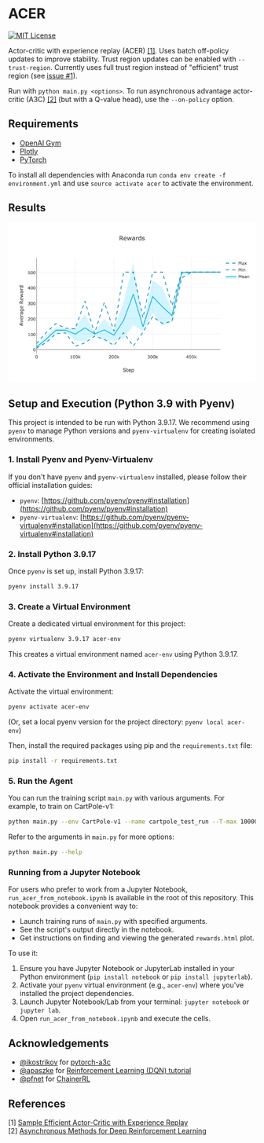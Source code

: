 ACER
====
[![MIT License](https://img.shields.io/badge/license-MIT-blue.svg)](LICENSE.md)

Actor-critic with experience replay (ACER) [[1]](#references). Uses batch off-policy updates to improve stability. Trust region updates can be enabled with `--trust-region`. Currently uses full trust region instead of "efficient" trust region (see [issue #1](https://github.com/Kaixhin/ACER/issues/1)).

Run with `python main.py <options>`. To run asynchronous advantage actor-critic (A3C) [[2]](#references) (but with a Q-value head), use the `--on-policy` option.

Requirements
------------

- [OpenAI Gym](https://gym.openai.com/)
- [Plotly](https://plot.ly/python/)
- [PyTorch](http://pytorch.org/)

To install all dependencies with Anaconda run `conda env create -f environment.yml` and use `source activate acer` to activate the environment.

Results
-------

![ACER](figures/acer.png)

## Setup and Execution (Python 3.9 with Pyenv)

This project is intended to be run with Python 3.9.17. We recommend using `pyenv` to manage Python versions and `pyenv-virtualenv` for creating isolated environments.

### 1. Install Pyenv and Pyenv-Virtualenv
If you don't have `pyenv` and `pyenv-virtualenv` installed, please follow their official installation guides:
- `pyenv`: [https://github.com/pyenv/pyenv#installation](https://github.com/pyenv/pyenv#installation)
- `pyenv-virtualenv`: [https://github.com/pyenv/pyenv-virtualenv#installation](https://github.com/pyenv/pyenv-virtualenv#installation)

### 2. Install Python 3.9.17
Once `pyenv` is set up, install Python 3.9.17:
```bash
pyenv install 3.9.17
```

### 3. Create a Virtual Environment
Create a dedicated virtual environment for this project:
```bash
pyenv virtualenv 3.9.17 acer-env
```
This creates a virtual environment named `acer-env` using Python 3.9.17.

### 4. Activate the Environment and Install Dependencies
Activate the virtual environment:
```bash
pyenv activate acer-env
```
(Or, set a local pyenv version for the project directory: `pyenv local acer-env`)

Then, install the required packages using pip and the `requirements.txt` file:
```bash
pip install -r requirements.txt
```

### 5. Run the Agent
You can run the training script `main.py` with various arguments. For example, to train on CartPole-v1:
```bash
python main.py --env CartPole-v1 --name cartpole_test_run --T-max 100000 --num-processes 4
```
Refer to the arguments in `main.py` for more options:
```bash
python main.py --help
```

### Running from a Jupyter Notebook

For users who prefer to work from a Jupyter Notebook, `run_acer_from_notebook.ipynb` is available in the root of this repository.
This notebook provides a convenient way to:
- Launch training runs of `main.py` with specified arguments.
- See the script's output directly in the notebook.
- Get instructions on finding and viewing the generated `rewards.html` plot.

To use it:
1. Ensure you have Jupyter Notebook or JupyterLab installed in your Python environment (`pip install notebook` or `pip install jupyterlab`).
2. Activate your `pyenv` virtual environment (e.g., `acer-env`) where you've installed the project dependencies.
3. Launch Jupyter Notebook/Lab from your terminal: `jupyter notebook` or `jupyter lab`.
4. Open `run_acer_from_notebook.ipynb` and execute the cells.

Acknowledgements
----------------

- [@ikostrikov](https://github.com/ikostrikov) for [pytorch-a3c](https://github.com/ikostrikov/pytorch-a3c)
- [@apaszke](https://github.com/apaszke) for [Reinforcement Learning (DQN) tutorial](http://pytorch.org/tutorials/intermediate/reinforcement_q_learning.html)
- [@pfnet](https://github.com/pfnet) for [ChainerRL](https://github.com/pfnet/chainerrl)

References
----------

[1] [Sample Efficient Actor-Critic with Experience Replay](https://arxiv.org/abs/1611.01224)  
[2] [Asynchronous Methods for Deep Reinforcement Learning](https://arxiv.org/abs/1602.01783)
